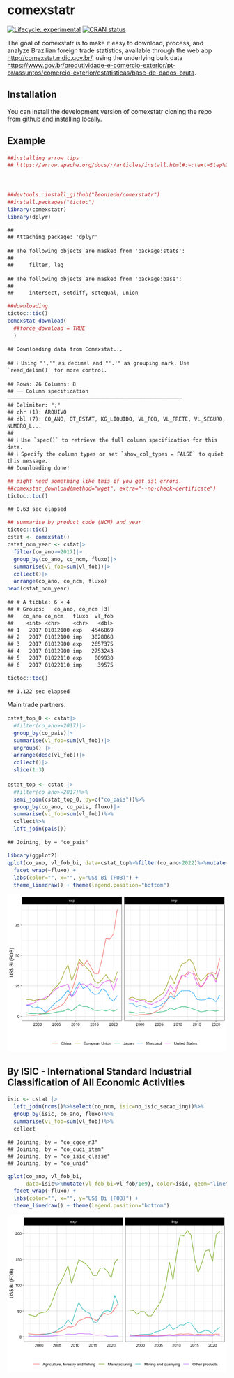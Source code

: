
<!-- README.md is generated from README.Rmd. Please edit that file -->

# comexstatr

<!-- badges: start -->

[![Lifecycle:
experimental](https://img.shields.io/badge/lifecycle-experimental-orange.svg)](https://lifecycle.r-lib.org/articles/stages.html#experimental)
[![CRAN
status](https://www.r-pkg.org/badges/version/comexstatr)](https://CRAN.R-project.org/package=comexstatr)
<!-- badges: end -->

The goal of comexstatr is to make it easy to download, process, and
analyze Brazilian foreign trade statistics, available through the web
app <http://comexstat.mdic.gov.br/>, using the underlying bulk data
<https://www.gov.br/produtividade-e-comercio-exterior/pt-br/assuntos/comercio-exterior/estatisticas/base-de-dados-bruta>.

## Installation

You can install the development version of comexstatr cloning the repo
from github and installing locally.

## Example

``` r
##installing arrow tips 
## https://arrow.apache.org/docs/r/articles/install.html#:~:text=Step%201%20-%20Using%20a%20computer%20with%20internet,created%20my_arrow_pkg.tar.gz%20to%20the%20computer%20without%20internet%20access



##devtools::install_github("leoniedu/comexstatr")
##install.packages("tictoc")
library(comexstatr)
library(dplyr)
```

    ## 
    ## Attaching package: 'dplyr'

    ## The following objects are masked from 'package:stats':
    ## 
    ##     filter, lag

    ## The following objects are masked from 'package:base':
    ## 
    ##     intersect, setdiff, setequal, union

``` r
##downloading
tictoc::tic()
comexstat_download(
  ##force_download = TRUE
  )
```

    ## Downloading data from Comexstat...

    ## ℹ Using "','" as decimal and "'.'" as grouping mark. Use `read_delim()` for more control.

    ## Rows: 26 Columns: 8
    ## ── Column specification ────────────────────────────────────────────────────────
    ## Delimiter: ";"
    ## chr (1): ARQUIVO
    ## dbl (7): CO_ANO, QT_ESTAT, KG_LIQUIDO, VL_FOB, VL_FRETE, VL_SEGURO, NUMERO_L...
    ## 
    ## ℹ Use `spec()` to retrieve the full column specification for this data.
    ## ℹ Specify the column types or set `show_col_types = FALSE` to quiet this message.
    ## Downloading done!

``` r
## might need something like this if you get ssl errors. 
##comexstat_download(method="wget", extra="--no-check-certificate")
tictoc::toc()
```

    ## 0.63 sec elapsed

``` r
## summarise by product code (NCM) and year
tictoc::tic()
cstat <- comexstat()
cstat_ncm_year <- cstat|>
  filter(co_ano>=2017)|>
  group_by(co_ano, co_ncm, fluxo)|>
  summarise(vl_fob=sum(vl_fob))|>
  collect()|>
  arrange(co_ano, co_ncm, fluxo)
head(cstat_ncm_year)
```

    ## # A tibble: 6 × 4
    ## # Groups:   co_ano, co_ncm [3]
    ##   co_ano co_ncm   fluxo  vl_fob
    ##    <int> <chr>    <chr>   <dbl>
    ## 1   2017 01012100 exp   4546869
    ## 2   2017 01012100 imp   3028068
    ## 3   2017 01012900 exp   2657375
    ## 4   2017 01012900 imp   2753243
    ## 5   2017 01022110 exp    809930
    ## 6   2017 01022110 imp     39575

``` r
tictoc::toc()
```

    ## 1.122 sec elapsed

Main trade partners.

``` r
cstat_top_0 <- cstat|>
  #filter(co_ano>=2017)|>
  group_by(co_pais)|>
  summarise(vl_fob=sum(vl_fob))|>
  ungroup() |> 
  arrange(desc(vl_fob))|>
  collect()|>
  slice(1:3)

cstat_top <- cstat |> 
  #filter(co_ano>=2017)%>%
  semi_join(cstat_top_0, by=c("co_pais"))%>%
  group_by(co_ano, co_pais, fluxo)|>
  summarise(vl_fob=sum(vl_fob))%>%
  collect%>%
  left_join(pais())
```

    ## Joining, by = "co_pais"

``` r
library(ggplot2)
qplot(co_ano, vl_fob_bi, data=cstat_top%>%filter(co_ano<2022)%>%mutate(vl_fob_bi=vl_fob/1e9), color=no_pais_ing, geom="line") +
  facet_wrap(~fluxo) +
  labs(color="", x="", y="US$ Bi (FOB)") +
  theme_linedraw() + theme(legend.position="bottom")
```

![](README_files/figure-gfm/unnamed-chunk-2-1.png)<!-- -->

## By ISIC - International Standard Industrial Classification of All Economic Activities

``` r
isic <- cstat |> 
  left_join(ncms()%>%select(co_ncm, isic=no_isic_secao_ing))%>%
  group_by(isic, co_ano, fluxo)%>%
  summarise(vl_fob=sum(vl_fob))%>%
  collect
```

    ## Joining, by = "co_cgce_n3"
    ## Joining, by = "co_cuci_item"
    ## Joining, by = "co_isic_classe"
    ## Joining, by = "co_unid"

``` r
qplot(co_ano, vl_fob_bi, 
      data=isic%>%mutate(vl_fob_bi=vl_fob/1e9), color=isic, geom="line") +
  facet_wrap(~fluxo) +
  labs(color="", x="", y="US$ Bi (FOB)") +
  theme_linedraw() + theme(legend.position="bottom")
```

![](README_files/figure-gfm/unnamed-chunk-3-1.png)<!-- -->
